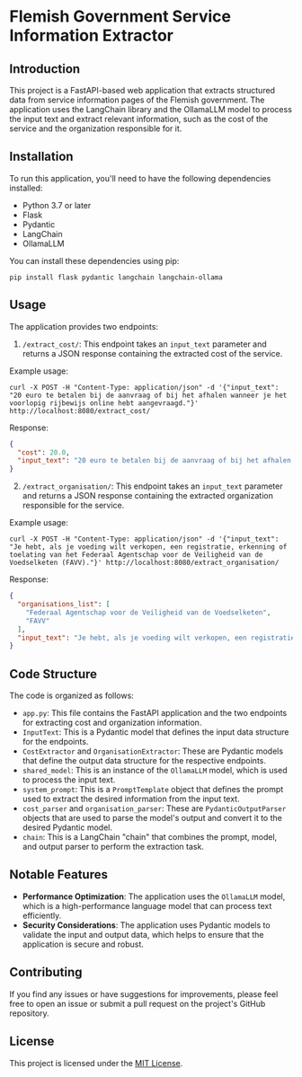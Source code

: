 # Flemish Government Service Information Extractor

## Introduction
This project is a FastAPI-based web application that extracts structured data from service information pages of the Flemish government. The application uses the LangChain library and the OllamaLLM model to process the input text and extract relevant information, such as the cost of the service and the organization responsible for it.

## Installation
To run this application, you'll need to have the following dependencies installed:

- Python 3.7 or later
- Flask
- Pydantic
- LangChain
- OllamaLLM

You can install these dependencies using pip:

```
pip install flask pydantic langchain langchain-ollama
```

## Usage
The application provides two endpoints:

1. `/extract_cost/`: This endpoint takes an `input_text` parameter and returns a JSON response containing the extracted cost of the service.

Example usage:

```
curl -X POST -H "Content-Type: application/json" -d '{"input_text": "20 euro te betalen bij de aanvraag of bij het afhalen wanneer je het voorlopig rijbewijs online hebt aangevraagd."}' http://localhost:8080/extract_cost/
```

Response:
```json
{
  "cost": 20.0,
  "input_text": "20 euro te betalen bij de aanvraag of bij het afhalen wanneer je het voorlopig rijbewijs online hebt aangevraagd."
}
```

2. `/extract_organisation/`: This endpoint takes an `input_text` parameter and returns a JSON response containing the extracted organization responsible for the service.

Example usage:

```
curl -X POST -H "Content-Type: application/json" -d '{"input_text": "Je hebt, als je voeding wilt verkopen, een registratie, erkenning of toelating van het Federaal Agentschap voor de Veiligheid van de Voedselketen (FAVV)."}' http://localhost:8080/extract_organisation/
```

Response:
```json
{
  "organisations_list": [
    "Federaal Agentschap voor de Veiligheid van de Voedselketen",
    "FAVV"
  ],
  "input_text": "Je hebt, als je voeding wilt verkopen, een registratie, erkenning of toelating van het Federaal Agentschap voor de Veiligheid van de Voedselketen (FAVV)."
}
```

## Code Structure
The code is organized as follows:

- `app.py`: This file contains the FastAPI application and the two endpoints for extracting cost and organization information.
- `InputText`: This is a Pydantic model that defines the input data structure for the endpoints.
- `CostExtractor` and `OrganisationExtractor`: These are Pydantic models that define the output data structure for the respective endpoints.
- `shared_model`: This is an instance of the `OllamaLLM` model, which is used to process the input text.
- `system_prompt`: This is a `PromptTemplate` object that defines the prompt used to extract the desired information from the input text.
- `cost_parser` and `organisation_parser`: These are `PydanticOutputParser` objects that are used to parse the model's output and convert it to the desired Pydantic model.
- `chain`: This is a LangChain "chain" that combines the prompt, model, and output parser to perform the extraction task.

## Notable Features
- **Performance Optimization**: The application uses the `OllamaLLM` model, which is a high-performance language model that can process text efficiently.
- **Security Considerations**: The application uses Pydantic models to validate the input and output data, which helps to ensure that the application is secure and robust.

## Contributing
If you find any issues or have suggestions for improvements, please feel free to open an issue or submit a pull request on the project's GitHub repository.

## License
This project is licensed under the [MIT License](LICENSE).
